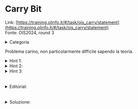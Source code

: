 # Carry Bit
Link: [https://training.olinfo.it/#/task/ois_carry/statement](https://training.olinfo.it/#/task/ois_carry/statement)     
Fonte: OIS2024, round 3    
<details>
  <summary>Categoria</summary>

  stringhe, binary search
</details>
       
Problema carino, non particolarmente difficile sapendo la teoria.   
<details>
  <summary>Hint 1:</summary>

  inverti una stringa
</details>
<details>
  <summary>Hint 2:</summary>

  hashing + precalcolo
</details>
     
<details>
  <summary>Hint 3:</summary>

  binary search per concludere
</details>
<br></br>

<details>
  <summary>Editorial:</summary>

  [https://wiki.olinfo.it/it/ois-2024/round-3](https://wiki.olinfo.it/it/ois-2024/round-3)
</details>
<br></br>

<details>
  <summary>Soluzione:</summary>

  ```cpp

  #include <bits/stdc++.h>
  #define ll long long
  using namespace std;

  vector<ll> hprefa;
  vector<ll> hprefb;
  vector<ll> hc;
  vector<ll> pw;
  const ll b = 29;
  const ll m = 1000000007;

  ll ha(ll l, ll r){
      return (l==0) ? hprefa[r] : ((hprefa[r]-(hprefa[l-1]*pw[r-l+1])%m)%m+m)%m;
  }

  ll hb(ll l, ll r){
      return (l==0) ? hprefb[r] : ((hprefb[r]-(hprefb[l-1]*pw[r-l+1])%m)%m+m)%m;
  }



  int main() {
    

      int N;
      cin >> N;
      
      string A;
      cin >> A;
      
      string C;
      cin >> C;
      
      int Q;
      cin >> Q;
      
      vector<int> X(Q), Y(Q), L(Q);
      for (int i = 0; i < Q; ++i)
          cin >> X[i] >> Y[i] >> L[i];
      
      
      
      // INSERT YOUR CODE HERE
      
      string B = "";
      for(int i =0; i<N; i++){
          B += !(C[i]-'0')+'0';
      }

      hprefa.resize(N);
      hprefb.resize(N);
      pw.resize(N);

      hprefa[0]=A[0]-'0'+1;
      hprefb[0]=B[0]-'0'+1;
      pw[0]=1;
      for(int i = 1; i<N; i++){
          hprefa[i] = (hprefa[i-1]*b+A[i]-'0'+1) %m;
          hprefb[i] = (hprefb[i-1]*b+B[i]-'0'+1) %m;
          pw[i] = (pw[i-1]*b)%m;
      }

      for(int i = 0; i<Q; i++){
          ll lb = 0; ll ub = L[i];
          while(lb<ub){
              ll x = (lb+ub)/2;
              if(ha(X[i], X[i]+x)==hb(Y[i], Y[i]+x)){
                  lb = x+1;
              }
              else ub = x;
          }
          if(lb == L[i]) cout << "1 ";
          else{
              if((A[X[i]+lb]-'0')&&(C[Y[i]+lb]-'0')) cout << "0 ";
              else cout << "1 ";
          }
          
      }
      cout << '\n';
      
      
      

      return 0;
  }
  ```
</details>